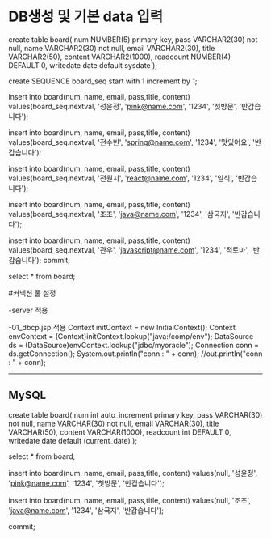 # DB생성 및 기본 data 입력
create table board(
    num NUMBER(5)  primary key,
    pass VARCHAR2(30) not null,
    name VARCHAR2(30) not null,
    email VARCHAR2(30),
    title VARCHAR2(50),
    content VARCHAR2(1000),
    readcount NUMBER(4) DEFAULT 0,
    writedate date default sysdate
 );
 
 create SEQUENCE board_seq start with 1 increment by 1;
 
 
 insert into board(num, name, email, pass,title, content) 
 values(board_seq.nextval, '성윤정', 'pink@name.com', '1234', '첫방문', '반갑습니다');
 
 insert into board(num, name, email, pass,title, content) 
 values(board_seq.nextval, '전수빈', 'spring@name.com', '1234', '맛있어요', '반갑습니다');
 
 insert into board(num, name, email, pass,title, content) 
 values(board_seq.nextval, '전원지', 'react@name.com', '1234', '일식', '반갑습니다');
 
 insert into board(num, name, email, pass,title, content) 
 values(board_seq.nextval, '조조', 'java@name.com', '1234', '삼국지', '반갑습니다');
 
 insert into board(num, name, email, pass,title, content) 
 values(board_seq.nextval, '관우', 'javascript@name.com', '1234', '적토마', '반갑습니다');
 commit;
 
 select * from board;
 
 
 
 #커넥션 풀 설정

-server 적용
<Resource name="jdbc/myoracle" auth="Container"
type="javax.sql.DataSource"
driverClassName="oracle.jdbc.OracleDriver"
url="jdbc:oracle:thin:@127.0.0.1:1521:xe" username="scott"
password="tiger" maxTotal="20" maxIdle="10" maxWaitMillis="-1" />

-01_dbcp.jsp 적용
Context initContext = new InitialContext();
Context envContext  = (Context)initContext.lookup("java:/comp/env");
DataSource ds = (DataSource)envContext.lookup("jdbc/myoracle");
Connection conn = ds.getConnection();
System.out.println("conn : " + conn);
//out.println("conn : " + conn);
 
 
 
 --------------------------
 MySQL
 --------------------------
 create table board(
    num int  auto_increment primary key,
    pass VARCHAR(30) not null,
    name VARCHAR(30) not null,
    email VARCHAR(30),
    title VARCHAR(50),
    content VARCHAR(1000),
    readcount int DEFAULT 0,
    writedate date default (current_date)
 );
 
 select * from board;
 
 insert into board(num, name, email, pass,title, content) 
 values(null, '성윤정', 'pink@name.com', '1234', '첫방문', '반갑습니다');
  
 insert into board(num, name, email, pass,title, content) 
 values(null, '조조', 'java@name.com', '1234', '삼국지', '반갑습니다');

 commit;